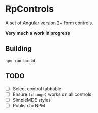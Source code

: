 # RpControls

A set of Angular version 2+ form controls.

**Very much a work in progress**

## Building
`npm run build`

## TODO
- [ ] Select control tabbable
- [ ] Ensure `(change)` works on all controls
- [ ] SimpleMDE styles
- [ ] Publish to NPM
